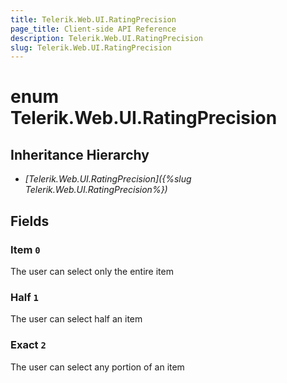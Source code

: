 ```yaml
---
title: Telerik.Web.UI.RatingPrecision
page_title: Client-side API Reference
description: Telerik.Web.UI.RatingPrecision
slug: Telerik.Web.UI.RatingPrecision
---
```


# enum Telerik.Web.UI.RatingPrecision

## Inheritance Hierarchy

* *[Telerik.Web.UI.RatingPrecision]({%slug Telerik.Web.UI.RatingPrecision%})*

## Fields

### Item `0`

The user can select only the entire item 

### Half `1`

The user can select half an item 

### Exact `2`

The user can select any portion of an item 


